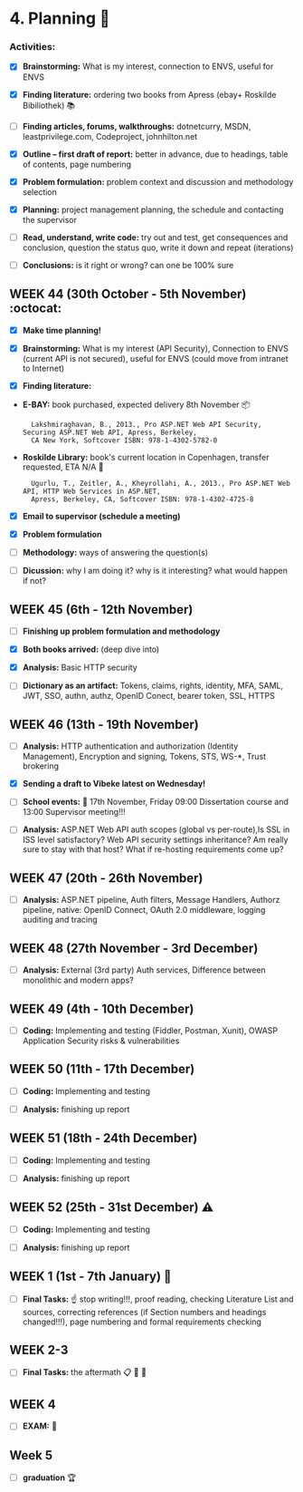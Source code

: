 # 4. Planning :construction:



### Activities:

* [x] __Brainstorming:__ What is my interest, connection to ENVS, useful for ENVS
* [x] __Finding literature:__ ordering two books from Apress (ebay+ Roskilde Bibiliothek) :books:
* [ ] __Finding articles, forums, walkthroughs:__ dotnetcurry, MSDN, leastprivilege.com, Codeproject, johnhilton.net
* [x] __Outline – first draft of report:__ better in advance, due to headings, table of contents, page numbering
* [x] __Problem formulation:__ problem context and discussion and methodology selection
* [x] __Planning:__ project management planning, the schedule and contacting the supervisor
* [ ] __Read, understand, write code:__ try out and test, get consequences and conclusion, question the status quo, write it down and repeat (iterations)
* [ ] __Conclusions:__ is it right or wrong? can one be 100% sure



## WEEK 44 (30th October - 5th November) :octocat: 

                                                                                                                    

* [x] __Make time planning!__ 

* [x] __Brainstorming:__ What is my interest (API Security), Connection to ENVS (current API is not secured), useful for ENVS (could move from intranet to Internet)

* [x] __Finding literature:__ 
 
* __E-BAY:__ book purchased, expected delivery 8th November :package:

		Lakshmiraghavan, B., 2013., Pro ASP.NET Web API Security, Securing ASP.NET Web API, Apress, Berkeley, 
		CA New York, Softcover ISBN: 978-1-4302-5782-0
		
* __Roskilde Library:__ book's current location in Copenhagen, transfer requested, ETA N/A :blue_book:
	
		Ugurlu, T., Zeitler, A., Kheyrollahi, A., 2013., Pro ASP.NET Web API, HTTP Web Services in ASP.NET, 
		Apress, Berkeley, CA, Softcover ISBN: 978-1-4302-4725-8
	

* [x] __Email to supervisor (schedule a meeting)__

* [x] __Problem formulation__

* [ ] __Methodology:__ ways of answering the question(s)

* [ ] __Dicussion:__ why I am doing it? why is it interesting? what would happen if not?


## WEEK 45 (6th - 12th November)

* [ ] __Finishing up problem formulation and methodology__

* [x] __Both books arrived:__ (deep dive into)

* [x] __Analysis:__ Basic HTTP security
* [ ] __Dictionary as an artifact:__ Tokens, claims, rights, identity, MFA, SAML, JWT, SSO, authn, authz, OpenID Conect, bearer token, SSL, HTTPS


## WEEK 46 (13th - 19th November)

* [ ] __Analysis:__ HTTP authentication and authorization (Identity Management), Encryption and signing, Tokens, STS, WS-*, Trust brokering

* [x] __Sending a draft to Vibeke latest on Wednesday!__

* [ ] __School events:__  :date: 17th November, Friday 09:00 Dissertation course and 13:00 Supervisor meeting!!!
	
* [ ] __Analysis:__ ASP.NET Web API auth scopes (global vs per-route),Is SSL in ISS level satisfactory? Web API security settings inheritance? Am really sure to stay with that host? What if re-hosting requirements come up?


## WEEK 47 (20th - 26th November)

* [ ] __Analysis:__ ASP.NET pipeline, Auth filters, Message Handlers, Authorz pipeline, native: OpenID Connect, OAuth 2.0 middleware, logging auditing and tracing


## WEEK 48 (27th November - 3rd December)

* [ ] __Analysis:__ External (3rd party) Auth services, Difference between monolithic and modern apps?


## WEEK 49 (4th - 10th December)

* [ ] __Coding:__ Implementing and testing (Fiddler, Postman, Xunit), OWASP Application Security risks & vulnerabilities


## WEEK 50 (11th - 17th December)

* [ ] __Coding:__ Implementing and testing
* [ ] __Analysis:__ finishing up report


## WEEK 51 (18th - 24th December)

* [ ] __Coding:__ Implementing and testing
* [ ] __Analysis:__ finishing up report


## WEEK 52 (25th - 31st December) :warning:

* [ ] __Coding:__ Implementing and testing
* [ ] __Analysis:__ finishing up report


## WEEK 1 (1st - 7th January) :checkered_flag:

* [ ] __Final Tasks:__ :point_up: stop writing!!!, proof reading, checking Literature List and sources, correcting references (if Section numbers and headings changed!!!), page numbering and formal requirements checking

## WEEK 2-3

* [ ] __Final Tasks:__ the aftermath :clipboard: :calendar: :file_folder:


## WEEK 4

* [ ] __EXAM:__ :dart:


## Week 5

* [ ] __graduation__ :trophy: